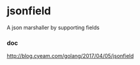 # jsonfield
A json marshaller by supporting fields

### doc

http://blog.cyeam.com/golang/2017/04/05/jsonfield
